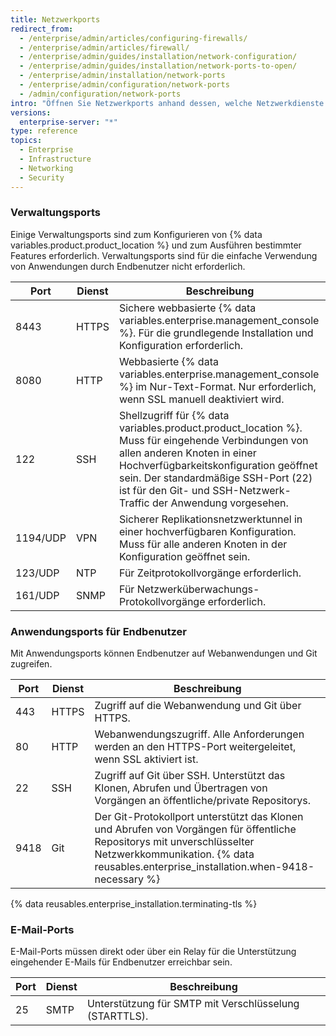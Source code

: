```yaml
---
title: Netzwerkports
redirect_from:
  - /enterprise/admin/articles/configuring-firewalls/
  - /enterprise/admin/articles/firewall/
  - /enterprise/admin/guides/installation/network-configuration/
  - /enterprise/admin/guides/installation/network-ports-to-open/
  - /enterprise/admin/installation/network-ports
  - /enterprise/admin/configuration/network-ports
  - /admin/configuration/network-ports
intro: "Öffnen Sie Netzwerkports anhand dessen, welche Netzwerkdienste Sie für Administratoren, Endbenutzer und für die E-Mail-Unterstützung bereitstellen müssen."
versions:
  enterprise-server: "*"
type: reference
topics:
  - Enterprise
  - Infrastructure
  - Networking
  - Security
---
```


### Verwaltungsports

Einige Verwaltungsports sind zum Konfigurieren von {% data variables.product.product_location %} und zum Ausführen bestimmter Features erforderlich. Verwaltungsports sind für die einfache Verwendung von Anwendungen durch Endbenutzer nicht erforderlich.

| Port     | Dienst | Beschreibung                                                                                                                                                                                                                                                                           |
| -------- | ------ | -------------------------------------------------------------------------------------------------------------------------------------------------------------------------------------------------------------------------------------------------------------------------------------- |
| 8443     | HTTPS  | Sichere webbasierte {% data variables.enterprise.management_console %}. Für die grundlegende Installation und Konfiguration erforderlich.                                                                                                                                              |
| 8080     | HTTP   | Webbasierte {% data variables.enterprise.management_console %} im Nur-Text-Format. Nur erforderlich, wenn SSL manuell deaktiviert wird.                                                                                                                                                |
| 122      | SSH    | Shellzugriff für {% data variables.product.product_location %}. Muss für eingehende Verbindungen von allen anderen Knoten in einer Hochverfügbarkeitskonfiguration geöffnet sein. Der standardmäßige SSH-Port (22) ist für den Git- und SSH-Netzwerk-Traffic der Anwendung vorgesehen. |
| 1194/UDP | VPN    | Sicherer Replikationsnetzwerktunnel in einer hochverfügbaren Konfiguration. Muss für alle anderen Knoten in der Konfiguration geöffnet sein.                                                                                                                                           |
| 123/UDP  | NTP    | Für Zeitprotokollvorgänge erforderlich.                                                                                                                                                                                                                                                |
| 161/UDP  | SNMP   | Für Netzwerküberwachungs-Protokollvorgänge erforderlich.                                                                                                                                                                                                                               |

### Anwendungsports für Endbenutzer

Mit Anwendungsports können Endbenutzer auf Webanwendungen und Git zugreifen.

| Port | Dienst | Beschreibung                                                                                                                                                                                                     |
| ---- | ------ | ---------------------------------------------------------------------------------------------------------------------------------------------------------------------------------------------------------------- |
| 443  | HTTPS  | Zugriff auf die Webanwendung und Git über HTTPS.                                                                                                                                                                 |
| 80   | HTTP   | Webanwendungszugriff. Alle Anforderungen werden an den HTTPS-Port weitergeleitet, wenn SSL aktiviert ist.                                                                                                        |
| 22   | SSH    | Zugriff auf Git über SSH. Unterstützt das Klonen, Abrufen und Übertragen von Vorgängen an öffentliche/private Repositorys.                                                                                       |
| 9418 | Git    | Der Git-Protokollport unterstützt das Klonen und Abrufen von Vorgängen für öffentliche Repositorys mit unverschlüsselter Netzwerkkommunikation. {% data reusables.enterprise_installation.when-9418-necessary %} |

{% data reusables.enterprise_installation.terminating-tls %}

### E-Mail-Ports

E-Mail-Ports müssen direkt oder über ein Relay für die Unterstützung eingehender E-Mails für Endbenutzer erreichbar sein.

| Port | Dienst | Beschreibung                                           |
| ---- | ------ | ------------------------------------------------------ |
| 25   | SMTP   | Unterstützung für SMTP mit Verschlüsselung (STARTTLS). |
